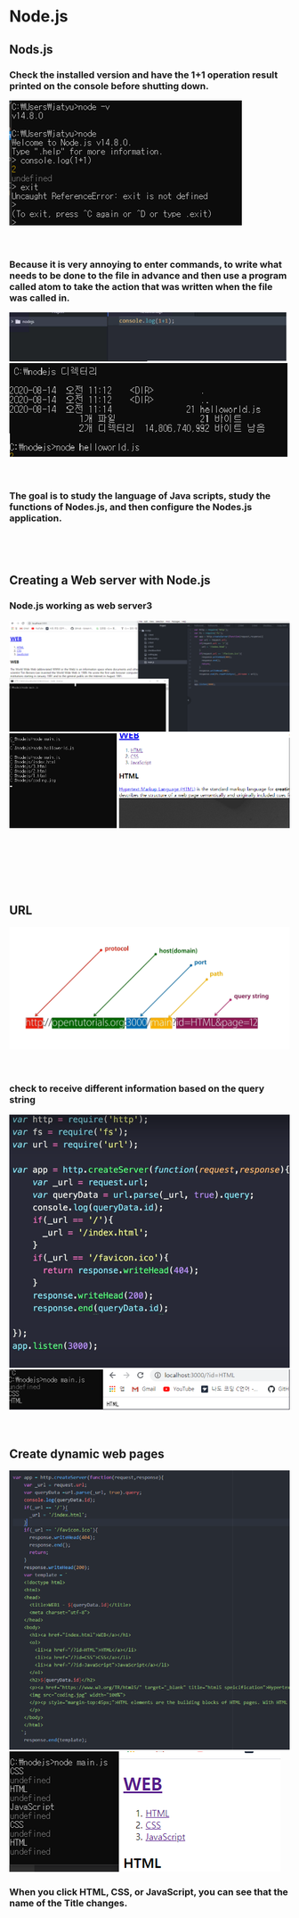 Node.js
=====

## **Nods.js**

### Check the installed version and have the 1+1 operation result printed on the console before shutting down.
    
   ![캡쳐](./img/1.png)<br><br><br>



  ### Because it is very annoying to enter commands, to write what needs to be done to the file in advance and then use a program called atom to take the action that was written when the file was called in.

  ![캡쳐](./img/2.png)
  ![캡쳐](./img/3.png)<br><br><br>


  ### The goal is to study the language of Java scripts, study the functions of Nodes.js, and then configure the Nodes.js application.<br><br><br><br>


## **Creating a Web server with Node.js**

### Node.js working as web server3

  ![캡쳐](./img/4.png)
  ![캡쳐](./img/5.png)<br><br><br><br><br><br><br>
  

 ## **URL** 

   ![캡쳐](./img/6.png)<br><br><br>
  
  ### check to receive different information based on the query string

   ![캡쳐](./img/7.png)
   ![캡쳐](./img/8.png)<br><br><br>

   ## **Create dynamic web pages**

   ![캡쳐](./img/9.png)
   ![캡쳐](./img/10.png)

   ### When you click HTML, CSS, or JavaScript, you can see that the name of the Title changes.<br><br><br><br>





